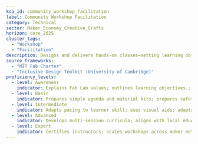 ```yaml
---
ksa_id: community_workshop_facilitation
label: Community Workshop Facilitation
category: Technical
sector: Maker_Economy_Creative_Crafts
horizon: core_2025
cluster_tags:
  - "Workshop"
  - "Facilitation"
description: Designs and delivers hands-on classes—setting learning objectives, demo steps, and safety protocols for diverse learners.
source_frameworks:
  - "MIT Fab Charter"
  - "Inclusive Design Toolkit (University of Cambridge)"
proficiency_levels:
  - level: Awareness
    indicator: Explains Fab Lab values; outlines learning objectives.; demonstrates basic technique to friends or peers.
  - level: Basic
    indicator: Prepares simple agenda and material kits; prepares safety briefing; organises tools; supports novices.
  - level: Intermediate
    indicator: Adapts pacing to learner skill; uses visual aids; adapts curriculum; manages time; gathers feedback.
  - level: Advanced
    indicator: Develops multi-session curricula; aligns with local education standards; tracks competency gains; meets grant/outcome metrics.
  - level: Expert
    indicator: Certifies instructors; scales workshops across maker-networks.
---
```

